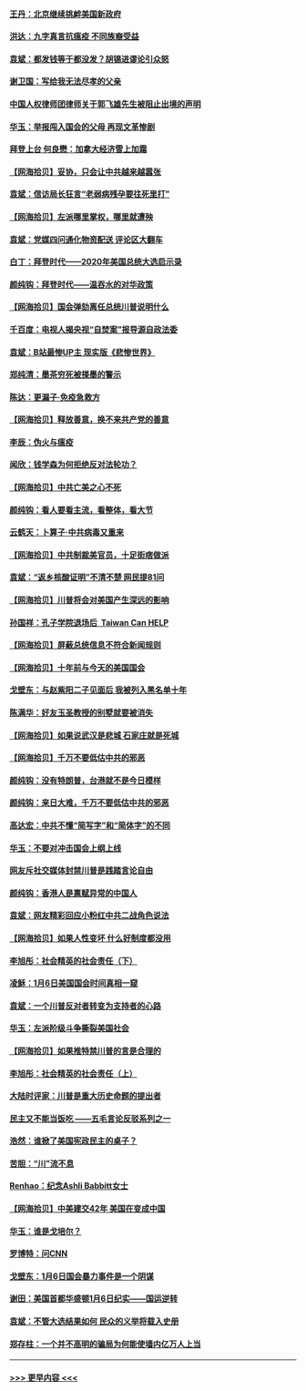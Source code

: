 #### [王丹：北京继续挑衅美国新政府](../pages/nsc993/n12722456.md?t=01302251) 
#### [洪达：九字真言抗瘟疫 不同族裔受益](../pages/nsc993/n12722448.md?t=01302251) 
#### [袁斌：都发钱等于都没发？胡锡进谬论引众怒](../pages/nsc993/n12722393.md?t=01302251) 
#### [谢卫国：写给我无法尽孝的父亲](../pages/nsc993/n12720325.md?t=01302251) 
#### [中国人权律师团律师关于郭飞雄先生被阻止出境的声明](../pages/nsc993/n12720203.md?t=01302251) 
#### [华玉：举报闯入国会的父母 再现文革惨剧](../pages/nsc993/n12719070.md?t=01302251) 
#### [拜登上台 何良懋：加拿大经济雪上加霜](../pages/nsc993/n12718943.md?t=01302251) 
#### [【网海拾贝】妥协，只会让中共越来越嚣张](../pages/nsc993/n12717392.md?t=01302251) 
#### [袁斌：信访局长狂言“老弱病残孕要往死里打”](../pages/nsc993/n12717343.md?t=01302251) 
#### [【网海拾贝】左派哪里掌权，哪里就遭殃](../pages/nsc993/n12715009.md?t=01302251) 
#### [袁斌：党媒四问通化物资配送 评论区大翻车](../pages/nsc993/n12714950.md?t=01302251) 
#### [白丁：拜登时代——2020年美国总统大选启示录](../pages/nsc993/n12714920.md?t=01302251) 
#### [颜纯钩：拜登时代——温吞水的对华政策](../pages/nsc993/n12713245.md?t=01302251) 
#### [【网海拾贝】国会弹劾离任总统川普说明什么](../pages/nsc993/n12712816.md?t=01302251) 
#### [千百度：电视人揭央视“自焚案”报导源自政法委](../pages/nsc993/n12709760.md?t=01302251) 
#### [袁斌：B站最惨UP主 现实版《悲惨世界》](../pages/nsc993/n12709686.md?t=01302251) 
#### [郑纯清：墨茶穷死被搽墨的警示](../pages/nsc993/n12709262.md?t=01302251) 
#### [陈达：更漏子·免疫急救方](../pages/nsc993/n12709244.md?t=01302251) 
#### [【网海拾贝】释放善意，换不来共产党的善意](../pages/nsc993/n12708361.md?t=01302251) 
#### [李辰：伪火与瘟疫](../pages/nsc993/n12707981.md?t=01302251) 
#### [闻欣：钱学森为何拒绝反对法轮功？](../pages/nsc993/n12707407.md?t=01302251) 
#### [【网海拾贝】中共亡美之心不死](../pages/nsc993/n12707621.md?t=01302251) 
#### [颜纯钩：看人要看主流，看整体，看大节](../pages/nsc993/n12707536.md?t=01302251) 
#### [云鹤天：卜算子‧中共病毒又重来](../pages/nsc993/n12707408.md?t=01302251) 
#### [【网海拾贝】中共制裁美官员，十足街痞做派](../pages/nsc993/n12705115.md?t=01302251) 
#### [袁斌：“返乡核酸证明”不清不楚 网民提81问](../pages/nsc993/n12704982.md?t=01302251) 
#### [【网海拾贝】川普将会对美国产生深远的影响](../pages/nsc993/n12703045.md?t=01302251) 
#### [孙国祥：孔子学院退场后  Taiwan Can HELP](../pages/nsc993/n12702430.md?t=01302251) 
#### [【网海拾贝】屏蔽总统信息不符合新闻规则](../pages/nsc993/n12699998.md?t=01302251) 
#### [【网海拾贝】十年前与今天的美国国会](../pages/nsc993/n12696993.md?t=01302251) 
#### [戈壁东：与赵紫阳二子见面后 我被列入黑名单十年](../pages/nsc993/n12696215.md?t=01302251) 
#### [陈满华：好友玉圣教授的别墅就要被消失](../pages/nsc993/n12695411.md?t=01302251) 
#### [【网海拾贝】如果说武汉是悲城 石家庄就是死城](../pages/nsc993/n12694589.md?t=01302251) 
#### [【网海拾贝】千万不要低估中共的邪恶](../pages/nsc993/n12692771.md?t=01302251) 
#### [颜纯钩：没有特朗普，台港就不是今日模样](../pages/nsc993/n12692678.md?t=01302251) 
#### [颜纯钩：来日大难，千万不要低估中共的邪恶](../pages/nsc993/n12692080.md?t=01302251) 
#### [高达宏：中共不懂“简写字”和“简体字”的不同](../pages/nsc993/n12692068.md?t=01302251) 
#### [华玉：不要对冲击国会上纲上线](../pages/nsc993/n12689948.md?t=01302251) 
#### [网友斥社交媒体封禁川普是践踏言论自由](../pages/nsc993/n12687482.md?t=01302251) 
#### [颜纯钩：香港人是禀赋异常的中国人](../pages/nsc993/n12685142.md?t=01302251) 
#### [袁斌：网友精彩回应小粉红中共二战角色说法](../pages/nsc993/n12684994.md?t=01302251) 
#### [【网海拾贝】如果人性变坏 什么好制度都没用](../pages/nsc993/n12683000.md?t=01302251) 
#### [李旭彤：社会精英的社会责任（下）](../pages/nsc993/n12680604.md?t=01302251) 
#### [凌稣：1月6日美国国会时间真相一窥](../pages/nsc993/n12682780.md?t=01302251) 
#### [袁斌：一个川普反对者转变为支持者的心路](../pages/nsc993/n12682700.md?t=01302251) 
#### [华玉：左派阶级斗争撕裂美国社会](../pages/nsc993/n12681226.md?t=01302251) 
#### [【网海拾贝】如果推特禁川普的言是合理的](../pages/nsc993/n12681232.md?t=01302251) 
#### [李旭彤：社会精英的社会责任（上）](../pages/nsc993/n12680501.md?t=01302251) 
#### [大陆时评家：川普是重大历史命题的提出者](../pages/nsc993/n12679904.md?t=01302251) 
#### [民主又不能当饭吃 ——五毛言论反驳系列之一](../pages/nsc993/n12679877.md?t=01302251) 
#### [浩然：谁掀了美国宪政民主的桌子？](../pages/nsc993/n12679850.md?t=01302251) 
#### [苦胆：“川”流不息](../pages/nsc993/n12678388.md?t=01302251) 
#### [Renhao：纪念Ashli Babbitt女士](../pages/nsc993/n12678359.md?t=01302251) 
#### [【网海拾贝】中美建交42年 美国在变成中国](../pages/nsc993/n12678324.md?t=01302251) 
#### [华玉：谁是戈培尔？](../pages/nsc993/n12677515.md?t=01302251) 
#### [罗博特：问CNN](../pages/nsc993/n12677172.md?t=01302251) 
#### [戈壁东：1月6日国会暴力事件是一个阴谋](../pages/nsc993/n12674639.md?t=01302251) 
#### [谢田：美国首都华盛顿1月6日纪实——国运逆转](../pages/nsc993/n12673190.md?t=01302251) 
#### [袁斌：不管大选结果如何 民众的义举将载入史册](../pages/nsc993/n12672787.md?t=01302251) 
#### [郑存柱：一个并不高明的骗局为何能使墙内亿万人上当](../pages/nsc993/n12671449.md?t=01302251) 

----
#### [ >>> 更早内容 <<< ](../indexes/nsc993-earlier.md)

